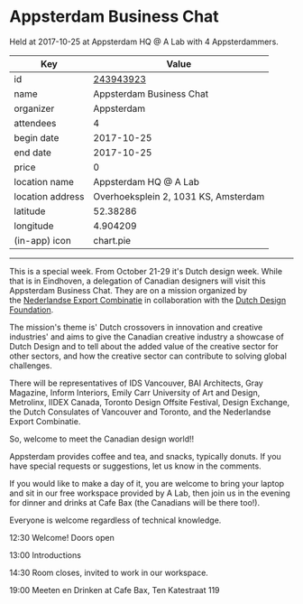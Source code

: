 # Appsterdam Business Chat
Held at 2017-10-25 at Appsterdam HQ @ A Lab with 4 Appsterdammers.
        
|Key|Value
|---|---|
|id|[243943923](https://www.meetup.com/appsterdam/events/243943923/)|
|name|Appsterdam Business Chat|
|organizer|Appsterdam|
|attendees|4|
|begin date|2017-10-25|
|end date|2017-10-25|
|price|0|
|location name|Appsterdam HQ @ A Lab|
|location address|Overhoeksplein 2, 1031 KS, Amsterdam|
|latitude|52.38286|
|longitude|4.904209|
|(in-app) icon|chart.pie|

---

This is a special week. From October 21-29 it's Dutch design week. While that is in Eindhoven, a delegation of Canadian designers will visit this Appsterdam Business Chat. They are on a mission organized by the [Nederlandse Export Combinatie](https://www.nec.nl/en/agenda/22-tm-26-oktober-inkomende-handelsmissie-canada/) in collaboration with the [Dutch Design Foundation](http://www.dutchdesignfoundation.com/).

The mission's theme is' Dutch crossovers in innovation and creative industries' and aims to give the Canadian creative industry a showcase of Dutch Design and to tell about the added value of the creative sector for other sectors, and how the creative sector can contribute to solving global challenges.

There will be representatives of IDS Vancouver, BAI Architects, Gray Magazine, Inform Interiors, Emily Carr University of Art and Design, Metrolinx, IIDEX Canada, Toronto Design Offsite Festival, Design Exchange, the Dutch Consulates of Vancouver and Toronto, and the Nederlandse Export Combinatie.

So, welcome to meet the Canadian design world!! 

Appsterdam provides coffee and tea, and snacks, typically donuts. If you have special requests or suggestions, let us know in the comments.

If you would like to make a day of it, you are welcome to bring your laptop and sit in our free workspace provided by A Lab, then join us in the evening for dinner and drinks at Cafe Bax (the Canadians will be there too!).

Everyone is welcome regardless of technical knowledge.

12:30 Welcome! Doors open

13:00 Introductions

14:30 Room closes, invited to work in our workspace.

19:00 Meeten en Drinken at Cafe Bax, Ten Katestraat 119


